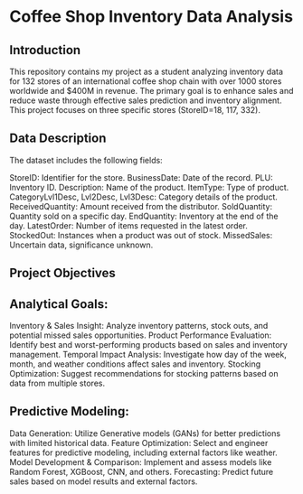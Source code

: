 <h1>Coffee Shop Inventory Data Analysis</h1>
<h2>Introduction</h2>
This repository contains my project as a student analyzing inventory data for 132 stores of an international coffee shop chain with over 1000 stores worldwide and $400M in revenue. The primary goal is to enhance sales and reduce waste through effective sales prediction and inventory alignment. This project focuses on three specific stores (StoreID=18, 117, 332).

<h2>Data Description</h2>
The dataset includes the following fields:

StoreID: Identifier for the store.
BusinessDate: Date of the record.
PLU: Inventory ID.
Description: Name of the product.
ItemType: Type of product.
CategoryLvl1Desc, Lvl2Desc, Lvl3Desc: Category details of the product.
ReceivedQuantity: Amount received from the distributor.
SoldQuantity: Quantity sold on a specific day.
EndQuantity: Inventory at the end of the day.
LatestOrder: Number of items requested in the latest order.
StockedOut: Instances when a product was out of stock.
MissedSales: Uncertain data, significance unknown.
<h2>Project Objectives</h2>

<h2>Analytical Goals:</h2>
Inventory & Sales Insight: Analyze inventory patterns, stock outs, and potential missed sales opportunities.
Product Performance Evaluation: Identify best and worst-performing products based on sales and inventory management.
Temporal Impact Analysis: Investigate how day of the week, month, and weather conditions affect sales and inventory.
Stocking Optimization: Suggest recommendations for stocking patterns based on data from multiple stores.

<h2>Predictive Modeling:</h2>
Data Generation: Utilize Generative models (GANs) for better predictions with limited historical data.
Feature Optimization: Select and engineer features for predictive modeling, including external factors like weather.
Model Development & Comparison: Implement and assess models like Random Forest, XGBoost, CNN, and others.
Forecasting: Predict future sales based on model results and external factors.
